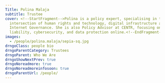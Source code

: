 ```yaml
---
Title: Polina Malaja
subtitle: Trustee
cover: <!--StartFragment-->Polina is a policy expert, specialising in the
  intersection of human rights and technology, digital infrastructure and
  Internet Governance. She is also Policy Advisor at CENTR, focusing on content
  liability, cybersecurity, and data protection online.<!--EndFragment-->
images:
  - /people/polina.malaja/sepia-sq.jpg
drngoClass: people bio
drngoParentCategory: Trustees
drngoParent: Who We Are
drngoShowNextPrev: true
drngoNoreadmore: true
drngoNoreadmoreinfosoon: true
drngoParentUrl: /people/
---
```

